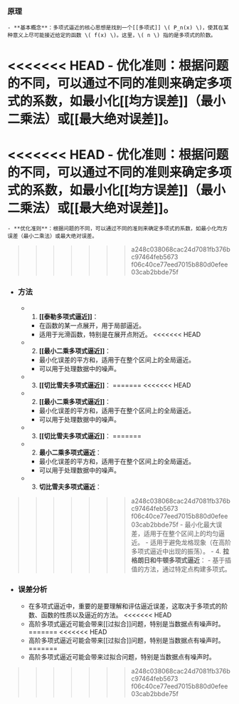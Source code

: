 ### 原理
	- **基本概念**：多项式逼近的核心思想是找到一个[[多项式]] \( P_n(x) \)，使其在某种意义上尽可能接近给定的函数 \( f(x) \)。这里，\( n \) 指的是多项式的阶数。
<<<<<<< HEAD
	- **优化准则**：根据问题的不同，可以通过不同的准则来确定多项式的系数，如最小化[[均方误差]]（最小二乘法）或[[最大绝对误差]]。
=======
<<<<<<< HEAD
	- **优化准则**：根据问题的不同，可以通过不同的准则来确定多项式的系数，如最小化[[均方误差]]（最小二乘法）或[[最大绝对误差]]。
=======
	- **优化准则**：根据问题的不同，可以通过不同的准则来确定多项式的系数，如最小化均方误差（最小二乘法）或最大绝对误差。
>>>>>>> a248c038068cac24d7081fb376bc97464feb5673
>>>>>>> f06c40ce77eed7015b880d0efee03cab2bbde75f
- ### 方法
	- 1. **[[泰勒多项式逼近]]**：
		- 在函数的某一点展开，用于局部逼近。
		- 适用于光滑函数，特别是在展开点附近。
<<<<<<< HEAD
	- 2. **[[最小二乘多项式逼近]]**：
		- 最小化误差的平方和，适用于在整个区间上的全局逼近。
		- 可以用于处理数据中的噪声。
	- 3. **[[切比雪夫多项式逼近]]**：
=======
<<<<<<< HEAD
	- 2. **[[最小二乘多项式逼近]]**：
		- 最小化误差的平方和，适用于在整个区间上的全局逼近。
		- 可以用于处理数据中的噪声。
	- 3. **[[切比雪夫多项式逼近]]**：
=======
	- 2. **最小二乘多项式逼近**：
		- 最小化误差的平方和，适用于在整个区间上的全局逼近。
		- 可以用于处理数据中的噪声。
	- 3. **切比雪夫多项式逼近**：
>>>>>>> a248c038068cac24d7081fb376bc97464feb5673
>>>>>>> f06c40ce77eed7015b880d0efee03cab2bbde75f
		- 最小化最大误差，适用于在整个区间上的均匀逼近。
		- 适用于避免龙格现象（在高阶多项式逼近中出现的振荡）。
	- 4. **拉格朗日和牛顿多项式逼近**：
		- 基于插值的方法，通过特定点构建多项式。
- ### 误差分析
	- 在多项式逼近中，重要的是要理解和评估逼近误差，这取决于多项式的阶数、函数的性质以及逼近的方法。
<<<<<<< HEAD
	- 高阶多项式逼近可能会带来[[过拟合]]问题，特别是当数据点有噪声时。
=======
<<<<<<< HEAD
	- 高阶多项式逼近可能会带来[[过拟合]]问题，特别是当数据点有噪声时。
=======
	- 高阶多项式逼近可能会带来过拟合问题，特别是当数据点有噪声时。
>>>>>>> a248c038068cac24d7081fb376bc97464feb5673
>>>>>>> f06c40ce77eed7015b880d0efee03cab2bbde75f
